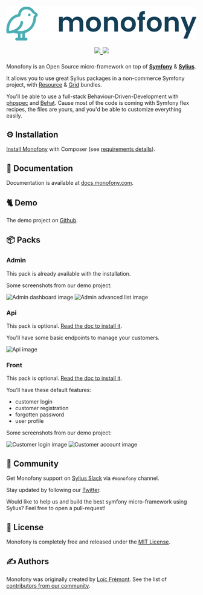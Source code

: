 <h1 align="center">
    <img src="https://github.com/Monofony/Monofony/raw/0.x/docs/_images/doc_logo.png" alt="Monofony Logo" />
    <br />
    <a href="https://github.com/Monofony/Monofony/actions" title="Build status" target="_blank">
        <img src="https://github.com/Monofony/Monofony/workflows/Application/badge.svg" />
    </a>
    <a href="https://scrutinizer-ci.com/g/Monofony/Monofony/" title="Scrutinizer" target="_blank">
        <img src="https://img.shields.io/scrutinizer/g/Monofony/Monofony.svg" />
    </a>    
</h1>

Monofony is an Open Source micro-framework on top of [**Symfony**](https://symfony.com) & [**Sylius**](https://sylius.com).

It allows you to use great Sylius packages in a non-commerce Symfony project, with [Resource](https://github.com/Sylius/SyliusResourceBundle) & [Grid](https://github.com/Sylius/SyliusGridBundle) bundles.

You'll be able to use a full-stack Behaviour-Driven-Development with [phpspec](https://phpspec.net) and [Behat](http://behat.org). 
Cause most of the code is coming with Symfony flex recipes, the files are yours, and you'd be able to customize everything easily.

⚙️ Installation
--------------

[Install Monofony](https://docs.monofony.com/current/setup/application) with Composer (see [requirements details](https://docs.monofony.com/current/setup/requirements)).

📖 Documentation
-------------
 
Documentation is available at [docs.monofony.com](https://docs.monofony.com).

🐈 Demo
-------

The demo project on [Github](https://github.com/Monofony/Demo).

📦 Packs
--------

### Admin

This pack is already available with the installation.

Some screenshots from our demo project:

<img alt="Admin dashboard image" src="https://docs.monofony.com/current/_images/admin-dashboard.png" />

<img alt="Admin advanced list image" src="https://docs.monofony.com/current/_images/admin-advanced-list.png" />

### Api

This pack is optional. [Read the doc to install it](https://docs.monofony.com/current/setup/application#api).

You'll have some basic endpoints to manage your customers.

<img alt="Api image" src="https://docs.monofony.com/current/_images/api.png" />

### Front

This pack is optional. [Read the doc to install it](https://docs.monofony.com/current/setup/application#front).

You'll have these default features:
* customer login
* customer registration
* forgotten password
* user profile

Some screenshots from our demo project:

<img alt="Customer login image" src="https://docs.monofony.com/current/_images/customer-login.png" />

<img alt="Customer account image" src="https://docs.monofony.com/current/_images/customer-account.png" />


🤝 Community
------------

Get Monofony support on [Sylius Slack](https://sylius.com/slack) via `#monofony` channel.

Stay updated by following our [Twitter](https://twitter.com/MonofonyStarter).

Would like to help us and build the best symfony micro-framework using Sylius? Feel free to open a pull-request!

📃 License
----------

Monofony is completely free and released under the [MIT License](https://github.com/Monofony/SymfonyStarter/blob/master/LICENSE).

✍️ Authors
----------

Monofony was originally created by [Loïc Frémont](https://twitter.com/loic_425).
See the list of [contributors from our community](https://github.com/Monofony/SymfonyStarter/contributors).
